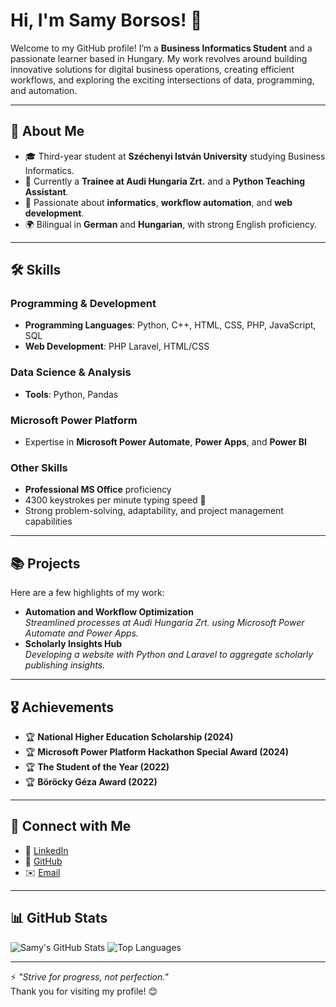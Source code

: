 # Hi, I'm Samy Borsos! 👋

Welcome to my GitHub profile! I’m a **Business Informatics Student** and a passionate learner based in Hungary. My work revolves around building innovative solutions for digital business operations, creating efficient workflows, and exploring the exciting intersections of data, programming, and automation.

---

## 🚀 About Me
- 🎓 Third-year student at **Széchenyi István University** studying Business Informatics.
- 💼 Currently a **Trainee at Audi Hungaria Zrt.** and a **Python Teaching Assistant**.
- 🌟 Passionate about **informatics**, **workflow automation**, and **web development**.
- 🌍 Bilingual in **German** and **Hungarian**, with strong English proficiency.

---

## 🛠️ Skills
### Programming & Development
- **Programming Languages**: Python, C++, HTML, CSS, PHP, JavaScript, SQL
- **Web Development**: PHP Laravel, HTML/CSS

### Data Science & Analysis
- **Tools**: Python, Pandas

### Microsoft Power Platform
- Expertise in **Microsoft Power Automate**, **Power Apps**, and **Power BI**

### Other Skills
- **Professional MS Office** proficiency
- 4300 keystrokes per minute typing speed 🚀
- Strong problem-solving, adaptability, and project management capabilities

---

## 📚 Projects
Here are a few highlights of my work:
- **Automation and Workflow Optimization**  
  *Streamlined processes at Audi Hungaria Zrt. using Microsoft Power Automate and Power Apps.*
- **Scholarly Insights Hub**  
  *Developing a website with Python and Laravel to aggregate scholarly publishing insights.*


---

## 🎖️ Achievements
- 🏆 **National Higher Education Scholarship (2024)**  
- 🏆 **Microsoft Power Platform Hackathon Special Award (2024)**  
- 🏆 **The Student of the Year (2022)**  
- 🏆 **Böröcky Géza Award (2022)**  

---

## 🔗 Connect with Me
- 💼 [LinkedIn](https://hu.linkedin.com/in/samyborsos)  
- 🐙 [GitHub](https://github.com/samyborsos)  
- ✉️ [Email](mailto:samy.borsos@gmail.com)  

---

## 📊 GitHub Stats
![Samy's GitHub Stats](https://github-readme-stats.vercel.app/api?username=samyborsos&show_icons=true&theme=dark)
![Top Languages](https://github-readme-stats.vercel.app/api/top-langs/?username=samyborsos&layout=compact&theme=dark)

---

⚡ _"Strive for progress, not perfection."_  
Thank you for visiting my profile! 😊
